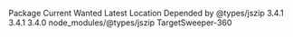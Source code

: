 Package       Current  Wanted  Latest  Location                   Depended by
@types/jszip    3.4.1   3.4.1   3.4.0  node_modules/@types/jszip  TargetSweeper-360
